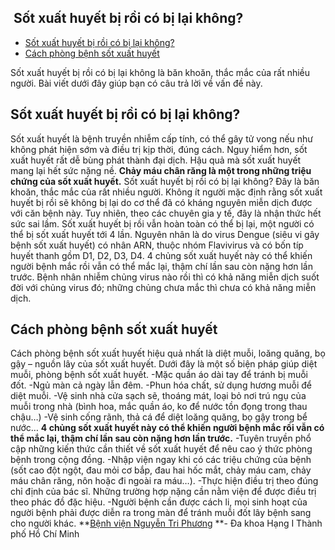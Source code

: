 ## ️ Sốt xuất huyết bị rồi có bị lại không?

  * [Sốt xuất huyết bị rồi có bị lại không?](https://bvnguyentriphuong.com.vn/benh-truyen-nhiem/sot-xuat-huyet-bi-roi-co-bi-lai-khong#st-xut-huyt-b-ri-c-b-li-khng)
  * [Cách phòng bệnh sốt xuất huyết](https://bvnguyentriphuong.com.vn/benh-truyen-nhiem/sot-xuat-huyet-bi-roi-co-bi-lai-khong#cch-phng-bnh-st-xut-huyt)


Sốt xuất huyết bị rồi có bị lại không là băn khoăn, thắc mắc của rất nhiều người. Bài viết dưới đây giúp bạn có câu trả lời về vấn đề này.
## **Sốt xuất huyết bị rồi có bị lại không?**
Sốt xuất huyết là bệnh truyền nhiễm cấp tính, có thể gây tử vong nếu như không phát hiện sớm và điều trị kịp thời, đúng cách. Nguy hiểm hơn, sốt xuất huyết rất dễ bùng phát thành đại dịch. Hậu quả mà sốt xuất huyết mang lại hết sức nặng nề.
**Chảy máu chân răng là một trong những triệu chứng của sốt xuất huyết.**
Sốt xuất huyết bị rồi có bị lại không? Đây là băn khoăn, thắc mắc của rất nhiều người. Không ít người mặc định rằng sốt xuất huyết bị rồi sẽ không bị lại do cơ thể đã có kháng nguyên miễn dịch được với căn bệnh này. Tuy nhiên, theo các chuyên gia y tế, đây là nhận thức hết sức sai lầm. Sốt xuất huyết bị rồi vẫn hoàn toàn có thể bị lại, một người có thể bị sốt xuất huyết tới 4 lần. Nguyên nhân là do virus Dengue (siêu vi gây bệnh sốt xuất huyết) có nhân ARN, thuộc nhóm Flavivirus và có bốn típ huyết thanh gồm D1, D2, D3, D4. 4 chủng sốt xuất huyết này có thể khiến người bệnh mắc rồi vẫn có thể mắc lại, thậm chí lần sau còn nặng hơn lần trước. Bệnh nhân nhiễm chủng virus nào rồi thì có khả năng miễn dịch suốt đời với chủng virus đó; những chủng chưa mắc thì chưa có khả năng miễn dịch.
## **Cách phòng bệnh sốt xuất huyết**
Cách phòng bệnh sốt xuất huyết hiệu quả nhất là diệt muỗi, loăng quăng, bọ gậy – nguồn lây của sốt xuất huyết. Dưới đây là một số biện pháp giúp diệt muỗi, phòng bệnh sốt xuất huyết.
-Mặc quần áo dài tay để tránh bị muỗi đốt.
-Ngủ màn cả ngày lẫn đêm.
-Phun hóa chất, sử dụng hương muỗi để diệt muỗi.
-Vệ sinh nhà cửa sạch sẽ, thoáng mát, loại bỏ nơi trú ngụ của muỗi trong nhà (bình hoa, mắc quần áo, ko để nước tồn đọng trong thau chậu…)
-Vệ sinh cống rãnh, thả cá để diệt loăng quăng, bọ gậy trong bể nước…
**4 chủng sốt xuất huyết này có thể khiến người bệnh mắc rồi vẫn có thể mắc lại, thậm chí lần sau còn nặng hơn lần trước.**
-Tuyên truyền phổ cập những kiến thức cần thiết về sốt xuất huyết để nêu cao ý thức phòng bệnh trong cộng đồng.
-Nhập viện ngay khi có các triệu chứng của bệnh (sốt cao đột ngột, đau mỏi cơ bắp, đau hai hốc mắt, chảy máu cam, chảy máu chân răng, nôn hoặc đi ngoài ra máu…).
-Thực hiện điều trị theo đúng chỉ định của bác sĩ. Những trường hợp nặng cần nằm viện để được điều trị theo phác đồ đặc hiệu.
-Người bệnh cần được cách li, mọi sinh hoạt của người bệnh phải được diễn ra trong màn để tránh muỗi đốt lây bệnh sang cho người khác.
**[Bệnh viện Nguyễn Tri Phương](https://bvnguyentriphuong.com.vn/) **- Đa khoa Hạng I Thành phố Hồ Chí Minh
